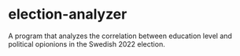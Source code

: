 # election-analyzer
A program that analyzes the correlation between education level and political opionions in the Swedish 2022 election.
